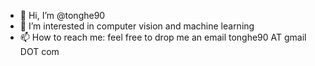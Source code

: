 - 👋 Hi, I’m @tonghe90
- 👀 I’m interested in computer vision and machine learning
- 📫 How to reach me: feel free to drop me an email tonghe90 AT gmail DOT com

<!---
tonghe90/tonghe90 is a ✨ special ✨ repository because its `README.md` (this file) appears on your GitHub profile.
You can click the Preview link to take a look at your changes.
--->
